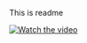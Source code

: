 This is readme

[![Watch the video](https://i.stack.imgur.com/Vp2cE.png)](https://github.com/anchal27sri/EverythingApp/blob/master/app/src/main/assets/Screen_recording_20240120_165801.webm)